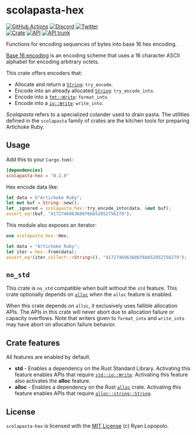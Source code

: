 # scolapasta-hex

[![GitHub Actions](https://github.com/artichoke/artichoke/workflows/CI/badge.svg)](https://github.com/artichoke/artichoke/actions)
[![Discord](https://img.shields.io/discord/607683947496734760)](https://discord.gg/QCe2tp2)
[![Twitter](https://img.shields.io/twitter/follow/artichokeruby?label=Follow&style=social)](https://twitter.com/artichokeruby)
<br>
[![Crate](https://img.shields.io/crates/v/scolapasta-hex.svg)](https://crates.io/crates/scolapasta-hex)
[![API](https://docs.rs/scolapasta-hex/badge.svg)](https://docs.rs/scolapasta-hex)
[![API trunk](https://img.shields.io/badge/docs-trunk-blue.svg)](https://artichoke.github.io/artichoke/scolapasta_hex/)

Functions for encoding sequences of bytes into base 16 hex encoding.

[Base 16 encoding] is an encoding scheme that uses a 16 character ASCII alphabet
for encoding arbitrary octets.

This crate offers encoders that:

- Allocate and return a [`String`]: `try_encode`.
- Encode into an already allocated [`String`]: `try_encode_into`.
- Encode into a [`fmt::Write`]: `format_into`.
- Encode into a [`io::Write`]: `write_into`.

_Scolapasta_ refers to a specialized colander used to drain pasta. The utilities
defined in the `scolapasta` family of crates are the kitchen tools for preparing
Artichoke Ruby.

## Usage

Add this to your `Cargo.toml`:

```toml
[dependencies]
scolapasta-hex = "0.2.0"
```

Hex encode data like:

```rust
let data = b"Artichoke Ruby";
let mut buf = String::new();
let _ignored = scolapasta_hex::try_encode_into(data, &mut buf);
assert_eq!(buf, "4172746963686f6b652052756279");
```

This module also exposes an iterator:

```rust
use scolapasta_hex::Hex;

let data = "Artichoke Ruby";
let iter = Hex::from(data);
assert_eq!(iter.collect::<String>(), "4172746963686f6b652052756279");
```

## `no_std`

This crate is `no_std` compatible when built without the `std` feature. This
crate optionally depends on [`alloc`] when the `alloc` feature is enabled.

When this crate depends on `alloc`, it exclusively uses fallible allocation
APIs. The APIs in this crate will never abort due to allocation failure or
capacity overflows. Note that writers given to `format_into` and `write_into`
may have abort on allocation failure behavior.

## Crate features

All features are enabled by default.

- **std** - Enables a dependency on the Rust Standard Library. Activating this
  feature enables APIs that require [`std::io::Write`]. Activating this feature
  also activates the **alloc** feature.
- **alloc** - Enables a dependency on the Rust [`alloc`] crate. Activating this
  feature enables APIs that require [`alloc::string::String`].

## License

`scolapasta-hex` is licensed with the [MIT License](LICENSE) (c) Ryan Lopopolo.

[base 16 encoding]: https://tools.ietf.org/html/rfc4648#section-8
[`string`]: https://doc.rust-lang.org/alloc/string/struct.String.html
[`fmt::write`]: https://doc.rust-lang.org/core/fmt/trait.Write.html
[`io::write`]: https://doc.rust-lang.org/std/io/trait.Write.html
[`std::io::write`]: https://doc.rust-lang.org/std/io/trait.Write.html
[`alloc`]: https://doc.rust-lang.org/alloc/
[`alloc::string::string`]:
  https://doc.rust-lang.org/alloc/string/struct.String.html
